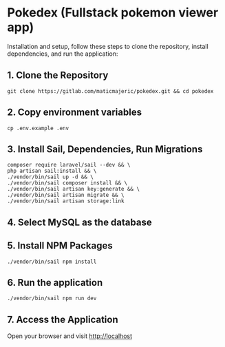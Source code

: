 # Pokedex (Fullstack pokemon viewer app)
Installation and setup,
follow these steps to clone the repository, install dependencies, and run the application:

## 1. Clone the Repository
`git clone https://gitlab.com/maticmajeric/pokedex.git && cd pokedex` 
## 2. Copy environment variables
`cp .env.example .env`
## 3. Install Sail, Dependencies, Run Migrations
```
composer require laravel/sail --dev && \
php artisan sail:install && \
./vendor/bin/sail up -d && \
./vendor/bin/sail composer install && \
./vendor/bin/sail artisan key:generate && \
./vendor/bin/sail artisan migrate && \
./vendor/bin/sail artisan storage:link
```

## 4. Select MySQL as the database

## 5. Install NPM Packages
`./vendor/bin/sail npm install`

## 6. Run the application
`./vendor/bin/sail npm run dev`

## 7. Access the Application
Open your browser and visit [http://localhost](http://localhost)
